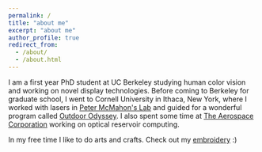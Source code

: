 ```yaml
---
permalink: /
title: "about me"
excerpt: "about me"
author_profile: true
redirect_from: 
  - /about/
  - /about.html
---
```



I am a first year PhD student at UC Berkeley studying human color vision and working on novel display technologies. Before coming to Berkeley for graduate school, I went to Cornell University in Ithaca, New York, where I worked with lasers in [Peter McMahon's Lab](https://mcmahon.aep.cornell.edu/) and guided for a wonderful program called [Outdoor Odyssey](https://scl.cornell.edu/coe/odyssey). I also spent some time at [The Aerospace Corporation](https://aerospace.org/) working on optical reservoir computing. 

In my free time I like to do arts and crafts. Check out my [embroidery](https://hannahkdoyle.github.io/embroidery/) :) 